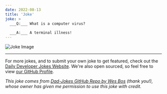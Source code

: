 ```yaml
---
date: 2022-08-13
title: 'Joke'
joke: >
  ___Q:___ What is a computer virus?
  
  ___A:___ A terminal illness!
---
```



![Joke Image](https://private.xtrp.io/projects/DailyDeveloperJokes/public_image_server/images/5e1258c4f0d26.png)

---

For more jokes, and to submit your own joke to get featured, check out the [Daily Developer Jokes Website](https://dailydeveloperjokes.github.io/). We're also open sourced, so feel free to view [our GitHub Profile](https://github.com/dailydeveloperjokes).


_This joke comes from [Dad-Jokes GitHub Repo by Wes Bos](https://github.com/wesbos/dad-jokes) (thank you!), whose owner has given me permission to use this joke with credit._

<!--
Joke text:
**Q:** What is a computer virus?

**A:** A terminal illness!
 -->


